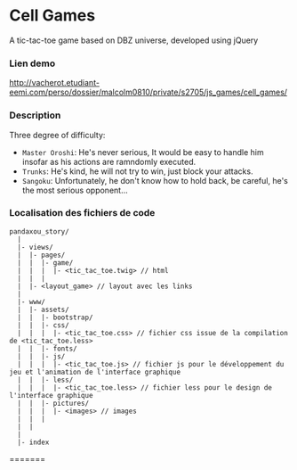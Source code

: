 # Cell Games

A tic-tac-toe game based on DBZ universe, developed using jQuery

### Lien demo

http://vacherot.etudiant-eemi.com/perso/dossier/malcolm0810/private/s2705/js_games/cell_games/

### Description

Three degree of difficulty:

- `Master Oroshi`: He's never serious, It would be easy to handle him insofar as his actions are ramndomly executed.
- `Trunks`: He's kind, he will not try to win, just block your attacks.
- `Sangoku`: Unfortunately, he don't know how to hold back, be careful, he's the most serious opponent...



### Localisation des fichiers de code

```
pandaxou_story/
  |
  |- views/
  |  |- pages/
  |  |  |- game/
  |  |  |  |- <tic_tac_toe.twig> // html
  |  |  |
  |  |- <layout_game> // layout avec les links
  |
  |- www/
  |  |- assets/
  |  |  |- bootstrap/
  |  |  |- css/
  |  |  |  |- <tic_tac_toe.css> // fichier css issue de la compilation de <tic_tac_toe.less>
  |  |  |- fonts/
  |  |  |- js/
  |  |  |  |- <tic_tac_toe.js> // fichier js pour le développement du jeu et l'animation de l'interface graphique
  |  |  |- less/
  |  |  |  |- <tic_tac_toe.less> // fichier less pour le design de l'interface graphique
  |  |  |- pictures/
  |  |  |  |- <images> // images
  |  |  |
  |  |
  |
  |- index
```

=======

